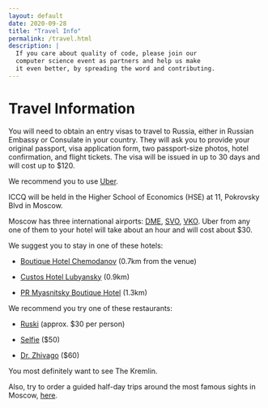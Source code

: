 ```yaml
---
layout: default
date: 2020-09-28
title: "Travel Info"
permalink: /travel.html
description: |
  If you care about quality of code, please join our
  computer science event as partners and help us make
  it even better, by spreading the word and contributing.
---
```


# Travel Information

You will need to obtain an entry visas to travel to Russia, either in
Russian Embassy or Consulate in your country. They will ask you to provide
your original passport, visa application form, two passport-size photos,
hotel confirmation, and flight tickets.
The visa will be issued in up to 30 days and will cost up to $120.

We recommend you to use [Uber](https://www.uber.com/).

ICCQ will be held in the Higher School of Economics (HSE)
at 11, Pokrovsky Blvd in Moscow.

Moscow has three international airports:
[DME](https://www.dme.ru/en/),
[SVO](https://www.svo.aero/en/main),
[VKO](http://www.vnukovo.ru/en/).
Uber from any one of them to your hotel will take about an hour
and will cost about $30.

We suggest you to stay in one of these hotels:

  * [Boutique Hotel Chemodanov](https://chemodanov-hotel.ru/en) (0.7km from the venue)

  * [Custos Hotel Lubyansky](https://custoshotels.com/custos-hotel-lubyansky/?lang=en) (0.9km)

  * [PR Myasnitsky Boutique Hotel](https://prhotelgroup.ru/en/) (1.3km)

We recommend you try one of these restaurants:

  * [Ruski](http://ruski.354group.com/en/) (approx. $30 per person)

  * [Selfie](https://selfiemoscow.ru/en/) ($50)

  * [Dr. Zhivago](https://drzhivago.ru/en/about) ($60)

You most definitely want to see The Kremlin.

Also, try to order a guided half-day trips around the most famous sights in Moscow,
[here](https://www.viator.com/Moscow-tours/Half-day-Tours/d5066-g12-c95).
